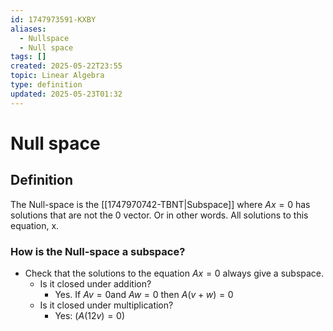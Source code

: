 ```yaml
---
id: 1747973591-KXBY
aliases:
  - Nullspace
  - Null space
tags: []
created: 2025-05-22T23:55
topic: Linear Algebra
type: definition
updated: 2025-05-23T01:32
---
```


# Null space


## Definition

The Null-space is the [[1747970742-TBNT|Subspace]] where $Ax=0$ has solutions that are not the 0 vector. Or in other words. All solutions to this equation, x.

### How is the Null-space a subspace?

- Check that the solutions to the equation $Ax=0$ always give a subspace.
  - Is it closed under addition?
    - Yes. If $Av=0$and $Aw=0$ then $A(v+w)=0$
  - Is it closed under multiplication?
    - Yes: ($A(12v) = 0$)

